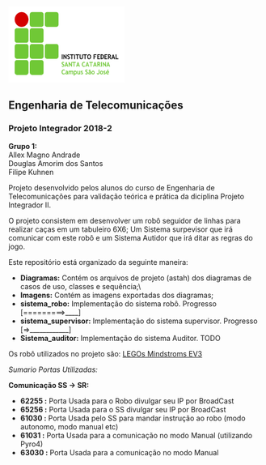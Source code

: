 
<img src="imagens/LogoIFSCCampusSJ.png" alt="IFSC" width="230" height="150"/>

## Engenharia de Telecomunicações
### Projeto Integrador 2018-2

**Grupo 1:**   
Allex Magno Andrade \
Douglas Amorim dos Santos \
Filipe Kuhnen

Projeto desenvolvido pelos alunos do curso de Engenharia de Telecomunicações
para validação teórica e prática da diciplina Projeto Integrador II.

O projeto consistem em desenvolver um robô seguidor de linhas para realizar
caças em um tabuleiro 6X6; Um Sistema surpevisor que irá comunicar com este robô e
um Sistema Autidor que irá ditar as regras do jogo.

Este repositório está organizado da seguinte maneira: 
* __Diagramas:__ Contém os arquivos de projeto (astah) dos diagramas de casos de uso, classes e sequência;\
* __Imagens:__ Contém as imagens exportadas dos diagramas; 
* __sistema_robo:__ Implementação do sistema robô. Progresso [=========>____] 
* __sistema_supervisor:__ Implementação do sistema supervisor. Progresso [=>____________] 
* __Sistema_auditor:__ Implementação do sistema Auditor. TODO 

Os robô utilizados no projeto são: [LEGOs Mindstroms
EV3](https://www.lego.com/en-us/mindstorms/products/mindstorms-ev3-31313)

*Sumario Portas Utilizadas:*

**__Comunicação SS -> SR:__**
* __62255 :__ Porta Usada para o Robo divulgar seu IP por BroadCast
* __65256 :__ Porta Usada para o SS divulgar seu IP por BroadCast
* __61030 :__ Porta Usada pelo SS para mandar instrução ao robo (modo autonomo, modo manual etc)
* __61031 :__ Porta Usada para a comunicação no modo Manual (utilizando Pyro4)
* __63030 :__ Porta Usada para a comunicação no modo Manual



